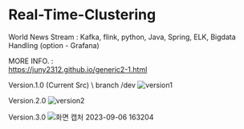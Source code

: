 # Real-Time-Clustering
World News Stream : Kafka, flink, python, Java, Spring, ELK, Bigdata Handling (option - Grafana)





MORE INFO. : \
https://juny2312.github.io/generic2-1.html 



Version.1.0 (Current Src) \\
branch /dev
![version1](https://github.com/Juny2312/Real-Time-Clustering/assets/121748398/a3ba8a94-a8c1-4b90-bb00-94fbe8fd76ca) 



Version.2.0
![version2](https://github.com/Juny2312/Real-Time-Clustering/assets/121748398/e181c475-1b2e-412f-859a-6b0ecf997aa3) 



Version.3.0
![화면 캡처 2023-09-06 163204](https://github.com/Juny2312/Real-Time-Clustering/assets/121748398/9420b3e8-7107-4f0f-8cba-b36b1ad67826)



